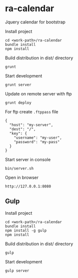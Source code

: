ra-calendar
===========

Jquery calendar for bootstrap

Install project

    cd <work-path>/ra-calendar
    bundle install
    npm install

Build distribution in dist/ directory

    grunt

Start development

    grunt server

Update on remote server with ftp

    grunt deploy

For ftp create `.ftppass` file

    {
      "host": "my-server",
      "dest": "/",
      "key": {
        "username": "my-user",
        "password": "my-pass"
      }
    }

Start server in console

    bin/server.sh

Open in browser

    http://127.0.0.1:8080


Gulp
----

Install project

    cd <work-path>/ra-calendar
    bundle install
    npm install -g gulp
    npm install

Build distribution in dist/ directory

    gulp

Start development

    gulp server
